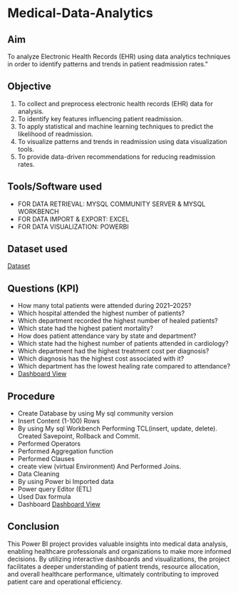 # Medical-Data-Analytics
## Aim
To analyze Electronic Health Records (EHR) using data analytics  techniques in order to identify patterns and trends in patient readmission  rates."
## Objective
1. To collect and preprocess electronic health records (EHR) data for
analysis.
2. To identify key features influencing patient readmission.
3. To apply statistical and machine learning techniques to predict the
likelihood of readmission.
4. To visualize patterns and trends in readmission using data visualization
tools.
5. To provide data-driven recommendations for reducing readmission rates.
## Tools/Software used
- FOR DATA RETRIEVAL: MYSQL COMMUNITY SERVER & MYSQL WORKBENCH
- FOR DATA IMPORT & EXPORT: EXCEL
- FOR DATA VISUALIZATION: POWERBI
## Dataset used
<a href="https://github.com/Sarjilsatware/Medical-Data-Analytics/blob/main/FINAL_MEDICAL_DATA.xlsx">Dataset</a>
## Questions (KPI)
- How many total patients were attended during 2021–2025?
- Which hospital attended the highest number of patients?
- Which department recorded the highest number of healed patients?
- Which state had the highest patient mortality?
- How does patient attendance vary by state and department?
- Which state had the highest number of patients attended in cardiology?
- Which department had the highest treatment cost per diagnosis?
- Which diagnosis has the highest cost associated with it?
- Which department has the lowest healing rate compared to attendance?
- <a href="https://github.com/arjunzore09/Data_Analysis_Project_Medical_Data/blob/main/medical%20dashboard.jpeg">Dashboard View</a>
## Procedure
- Create Database by using My sql community version
-  Insert Content (1-100) Rows
-  By using My sql Workbench Performing TCL(insert, update, delete). Created Savepoint, Rollback and Commit.
- Performed Operators
- Performed Aggregation function
- Performed Clauses
- create view (virtual Environment) And Performed Joins.
-  Data Cleaning
-  By using Power bi Imported data
-  Power query Editor (ETL)
-  Used Dax formula
-  Dashboard <a href="https://github.com/arjunzore09/Data_Analysis_Project_Medical_Data/blob/main/medical%20dashboard.jpeg">Dashboard View</a>
## Conclusion
This Power BI project provides valuable insights into medical data analysis,
enabling healthcare professionals and organizations to make more informed
decisions. By utilizing interactive dashboards and visualizations, the project
facilitates a deeper understanding of patient trends, resource allocation, and
overall healthcare performance, ultimately contributing to improved patient care
and operational efficiency.

